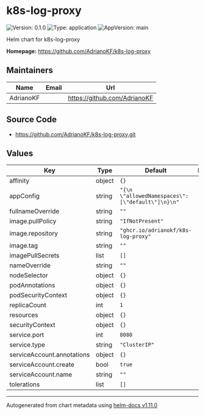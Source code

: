 # k8s-log-proxy

![Version: 0.1.0](https://img.shields.io/badge/Version-0.1.0-informational?style=flat-square) ![Type: application](https://img.shields.io/badge/Type-application-informational?style=flat-square) ![AppVersion: main](https://img.shields.io/badge/AppVersion-main-informational?style=flat-square)

Helm chart for k8s-log-proxy

**Homepage:** <https://github.com/AdrianoKF/k8s-log-proxy>

## Maintainers

| Name | Email | Url |
| ---- | ------ | --- |
| AdrianoKF |  | <https://github.com/AdrianoKF> |

## Source Code

* <https://github.com/AdrianoKF/k8s-log-proxy.git>

## Values

| Key | Type | Default | Description |
|-----|------|---------|-------------|
| affinity | object | `{}` |  |
| appConfig | string | `"{\n  \"allowedNamespaces\": [\"default\"]\n}\n"` |  |
| fullnameOverride | string | `""` |  |
| image.pullPolicy | string | `"IfNotPresent"` |  |
| image.repository | string | `"ghcr.io/adrianokf/k8s-log-proxy"` |  |
| image.tag | string | `""` |  |
| imagePullSecrets | list | `[]` |  |
| nameOverride | string | `""` |  |
| nodeSelector | object | `{}` |  |
| podAnnotations | object | `{}` |  |
| podSecurityContext | object | `{}` |  |
| replicaCount | int | `1` |  |
| resources | object | `{}` |  |
| securityContext | object | `{}` |  |
| service.port | int | `8080` |  |
| service.type | string | `"ClusterIP"` |  |
| serviceAccount.annotations | object | `{}` |  |
| serviceAccount.create | bool | `true` |  |
| serviceAccount.name | string | `""` |  |
| tolerations | list | `[]` |  |

----------------------------------------------
Autogenerated from chart metadata using [helm-docs v1.11.0](https://github.com/norwoodj/helm-docs/releases/v1.11.0)
